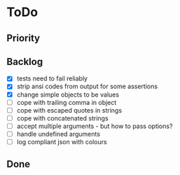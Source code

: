 # ToDo

## Priority

## Backlog

-   [x] tests need to fail reliably
-   [x] strip ansi codes from output for some assertions
-   [x] change simple objects to be values
-   [ ] cope with trailing comma in object
-   [ ] cope with escaped quotes in strings
-   [ ] cope with concatenated strings
-   [ ] accept multiple arguments - but how to pass options?
-   [ ] handle undefined arguments
-   [ ] log compliant json with colours

## Done
